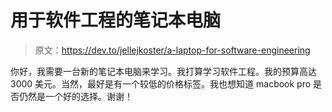 # 用于软件工程的笔记本电脑

> 原文：<https://dev.to/jellejkoster/a-laptop-for-software-engineering>

你好，我需要一台新的笔记本电脑来学习。我打算学习软件工程。我的预算高达 3000 美元。当然，最好是有一个较低的价格标签。我也想知道 macbook pro 是否仍然是一个好的选择。谢谢！